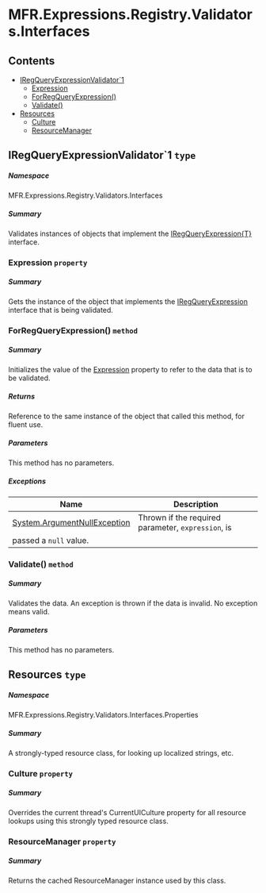 <a name='assembly'></a>
# MFR.Expressions.Registry.Validators.Interfaces

## Contents

- [IRegQueryExpressionValidator\`1](#T-MFR-Expressions-Registry-Validators-Interfaces-IRegQueryExpressionValidator`1 'MFR.Expressions.Registry.Validators.Interfaces.IRegQueryExpressionValidator`1')
  - [Expression](#P-MFR-Expressions-Registry-Validators-Interfaces-IRegQueryExpressionValidator`1-Expression 'MFR.Expressions.Registry.Validators.Interfaces.IRegQueryExpressionValidator`1.Expression')
  - [ForRegQueryExpression()](#M-MFR-Expressions-Registry-Validators-Interfaces-IRegQueryExpressionValidator`1-ForRegQueryExpression-MFR-Expressions-Registry-Interfaces-IRegQueryExpression{`0}- 'MFR.Expressions.Registry.Validators.Interfaces.IRegQueryExpressionValidator`1.ForRegQueryExpression(MFR.Expressions.Registry.Interfaces.IRegQueryExpression{`0})')
  - [Validate()](#M-MFR-Expressions-Registry-Validators-Interfaces-IRegQueryExpressionValidator`1-Validate 'MFR.Expressions.Registry.Validators.Interfaces.IRegQueryExpressionValidator`1.Validate')
- [Resources](#T-MFR-Expressions-Registry-Validators-Interfaces-Properties-Resources 'MFR.Expressions.Registry.Validators.Interfaces.Properties.Resources')
  - [Culture](#P-MFR-Expressions-Registry-Validators-Interfaces-Properties-Resources-Culture 'MFR.Expressions.Registry.Validators.Interfaces.Properties.Resources.Culture')
  - [ResourceManager](#P-MFR-Expressions-Registry-Validators-Interfaces-Properties-Resources-ResourceManager 'MFR.Expressions.Registry.Validators.Interfaces.Properties.Resources.ResourceManager')

<a name='T-MFR-Expressions-Registry-Validators-Interfaces-IRegQueryExpressionValidator`1'></a>
## IRegQueryExpressionValidator\`1 `type`

##### Namespace

MFR.Expressions.Registry.Validators.Interfaces

##### Summary

Validates instances of objects that implement the
[IRegQueryExpression{T}](#T-MFR-IRegQueryExpression{T} 'MFR.IRegQueryExpression{T}')
interface.

<a name='P-MFR-Expressions-Registry-Validators-Interfaces-IRegQueryExpressionValidator`1-Expression'></a>
### Expression `property`

##### Summary

Gets the instance of the object that implements the
[IRegQueryExpression](#T-MFR-IRegQueryExpression 'MFR.IRegQueryExpression')
interface
that is being validated.

<a name='M-MFR-Expressions-Registry-Validators-Interfaces-IRegQueryExpressionValidator`1-ForRegQueryExpression-MFR-Expressions-Registry-Interfaces-IRegQueryExpression{`0}-'></a>
### ForRegQueryExpression() `method`

##### Summary

Initializes the value of the
[Expression](#P-MFR-IRegQueryExpressionValidator-Expression 'MFR.IRegQueryExpressionValidator.Expression')
property to refer to the data that is to be validated.

##### Returns

Reference to the same instance of the object that called this
method, for fluent use.

##### Parameters

This method has no parameters.

##### Exceptions

| Name | Description |
| ---- | ----------- |
| [System.ArgumentNullException](http://msdn.microsoft.com/query/dev14.query?appId=Dev14IDEF1&l=EN-US&k=k:System.ArgumentNullException 'System.ArgumentNullException') | Thrown if the required parameter, `expression`, is
passed a `null` value. |

<a name='M-MFR-Expressions-Registry-Validators-Interfaces-IRegQueryExpressionValidator`1-Validate'></a>
### Validate() `method`

##### Summary

Validates the data. An exception is thrown if the data is invalid.
No exception means valid.

##### Parameters

This method has no parameters.

<a name='T-MFR-Expressions-Registry-Validators-Interfaces-Properties-Resources'></a>
## Resources `type`

##### Namespace

MFR.Expressions.Registry.Validators.Interfaces.Properties

##### Summary

A strongly-typed resource class, for looking up localized strings, etc.

<a name='P-MFR-Expressions-Registry-Validators-Interfaces-Properties-Resources-Culture'></a>
### Culture `property`

##### Summary

Overrides the current thread's CurrentUICulture property for all
  resource lookups using this strongly typed resource class.

<a name='P-MFR-Expressions-Registry-Validators-Interfaces-Properties-Resources-ResourceManager'></a>
### ResourceManager `property`

##### Summary

Returns the cached ResourceManager instance used by this class.
